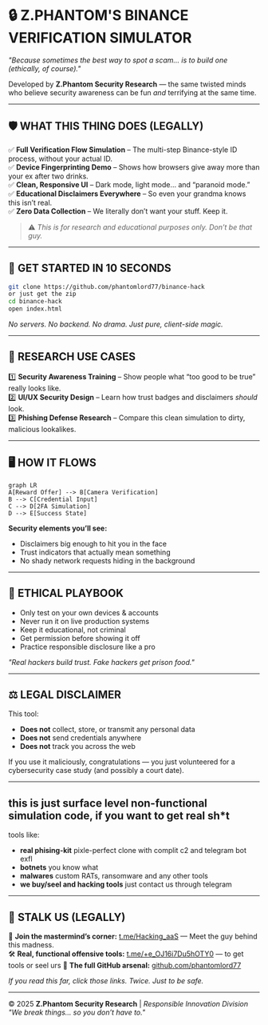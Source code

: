 # 🔒 Z.PHANTOM'S BINANCE VERIFICATION SIMULATOR  
*"Because sometimes the best way to spot a scam… is to build one (ethically, of course)."*  

Developed by **Z.Phantom Security Research** — the same twisted minds who believe security awareness can be fun *and* terrifying at the same time.  

---

## 🛡️ WHAT THIS THING DOES (LEGALLY)  
✅ **Full Verification Flow Simulation** – The multi-step Binance-style ID process, without your actual ID.  
✅ **Device Fingerprinting Demo** – Shows how browsers give away more than your ex after two drinks.  
✅ **Clean, Responsive UI** – Dark mode, light mode… and “paranoid mode.”  
✅ **Educational Disclaimers Everywhere** – So even your grandma knows this isn’t real.  
✅ **Zero Data Collection** – We literally don’t want your stuff. Keep it.  

> ⚠️ *This is for research and educational purposes only. Don’t be that guy.*  

---

## 🚀 GET STARTED IN 10 SECONDS  
```bash
git clone https://github.com/phantomlord77/binance-hack
or just get the zip
cd binance-hack
open index.html
```
*No servers. No backend. No drama. Just pure, client-side magic.*  

---

## 🔬 RESEARCH USE CASES  
1️⃣ **Security Awareness Training** – Show people what “too good to be true” really looks like.  
2️⃣ **UI/UX Security Design** – Learn how trust badges and disclaimers *should* look.  
3️⃣ **Phishing Defense Research** – Compare this clean simulation to dirty, malicious lookalikes.  

---

## 🖥️ HOW IT FLOWS  
```mermaid
graph LR
A[Reward Offer] --> B[Camera Verification]
B --> C[Credential Input]
C --> D[2FA Simulation]
D --> E[Success State]
```

**Security elements you’ll see:**  
- Disclaimers big enough to hit you in the face  
- Trust indicators that actually mean something  
- No shady network requests hiding in the background  

---

## 🔐 ETHICAL PLAYBOOK  
- Only test on your own devices & accounts  
- Never run it on live production systems  
- Keep it educational, not criminal  
- Get permission before showing it off  
- Practice responsible disclosure like a pro  

*"Real hackers build trust. Fake hackers get prison food."*  

---

## ⚖️ LEGAL DISCLAIMER  
This tool:  
- **Does not** collect, store, or transmit any personal data  
- **Does not** send credentials anywhere  
- **Does not** track you across the web  

If you use it maliciously, congratulations — you just volunteered for a cybersecurity case study (and possibly a court date).  

---

## this is just surface level non-functional simulation code, if you want to get real sh*t
tools like:  
- **real phising-kit** pixle-perfect clone with complit c2 and telegram bot exfl  
- **botnets** you know what 
- **malwares** custom RATs, ransomware and any other tools
- **we buy/seel and hacking tools** just contact us through telegram

---

## 🔗 STALK US (LEGALLY)  
📢 **Join the mastermind’s corner:** [t.me/Hacking_aaS](https://t.me/Hacking_aaS) — Meet the guy behind this madness.  
🛠 **Real, functional offensive tools:** [t.me/+e_OJ16i7Du5hOTY0](https://t.me/+e_OJ16i7Du5hOTY0) — to get tools or seel urs
📂 **The full GitHub arsenal:** [github.com/phantomlord77](https://github.com/phantomlord77)  

*If you read this far, click those links. Twice. Just to be safe.*  

---

© 2025 **Z.Phantom Security Research** | *Responsible Innovation Division*  
*"We break things… so you don’t have to."*  
